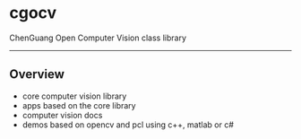 # cgocv

ChenGuang Open Computer Vision class library

-----

## Overview

* core computer vision library
* apps based on the core library
* computer vision docs
* demos based on opencv and pcl using c++, matlab or c#
